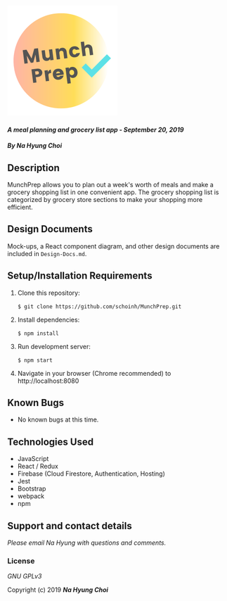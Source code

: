 <img src="./src/assets/images/Logo.png" alt="MunchPrep Logo" width="250"/>

#### _A meal planning and grocery list app - September 20, 2019_

#### _By **Na Hyung Choi**_

## Description
MunchPrep allows you to plan out a week's worth of meals and make a grocery shopping list in one convenient app. The grocery shopping list is categorized by grocery store sections to make your shopping more efficient.

## Design Documents
Mock-ups, a React component diagram, and other design documents are included in `Design-Docs.md`.

## Setup/Installation Requirements

1. Clone this repository:
    ```
    $ git clone https://github.com/schoinh/MunchPrep.git
    ```
2. Install dependencies:
    ```
    $ npm install
    ```
3. Run development server:
    ```
    $ npm start
    ```
4. Navigate in your browser (Chrome recommended) to http://localhost:8080

## Known Bugs
* No known bugs at this time.

## Technologies Used
* JavaScript
* React / Redux
* Firebase (Cloud Firestore, Authentication, Hosting)
* Jest
* Bootstrap
* webpack
* npm

## Support and contact details

_Please email Na Hyung with questions and comments._

### License

*GNU GPLv3*

Copyright (c) 2019 **_Na Hyung Choi_**
